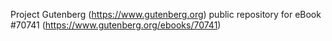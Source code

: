 Project Gutenberg (https://www.gutenberg.org) public repository for
eBook #70741 (https://www.gutenberg.org/ebooks/70741)
